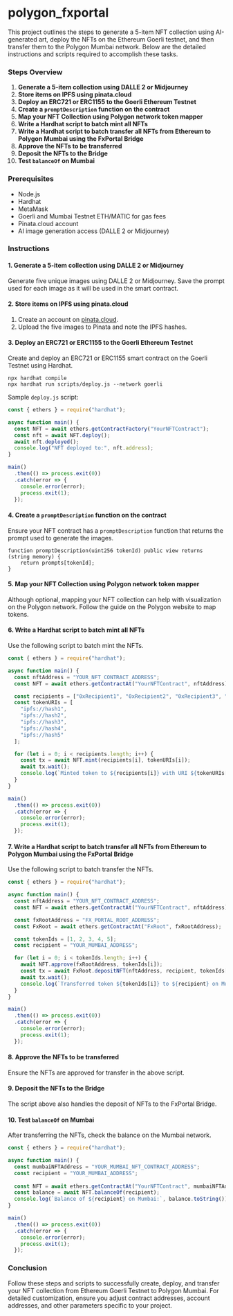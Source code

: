# polygon_fxportal

This project outlines the steps to generate a 5-item NFT collection using AI-generated art, deploy the NFTs on the Ethereum Goerli testnet, and then transfer them to the Polygon Mumbai network. Below are the detailed instructions and scripts required to accomplish these tasks.

### Steps Overview

1. **Generate a 5-item collection using DALLE 2 or Midjourney**
2. **Store items on IPFS using pinata.cloud**
3. **Deploy an ERC721 or ERC1155 to the Goerli Ethereum Testnet**
4. **Create a `promptDescription` function on the contract**
5. **Map your NFT Collection using Polygon network token mapper**
6. **Write a Hardhat script to batch mint all NFTs**
7. **Write a Hardhat script to batch transfer all NFTs from Ethereum to Polygon Mumbai using the FxPortal Bridge**
8. **Approve the NFTs to be transferred**
9. **Deposit the NFTs to the Bridge**
10. **Test `balanceOf` on Mumbai**

### Prerequisites

- Node.js
- Hardhat
- MetaMask
- Goerli and Mumbai Testnet ETH/MATIC for gas fees
- Pinata.cloud account
- AI image generation access (DALLE 2 or Midjourney)

### Instructions

#### 1. Generate a 5-item collection using DALLE 2 or Midjourney
Generate five unique images using DALLE 2 or Midjourney. Save the prompt used for each image as it will be used in the smart contract.

#### 2. Store items on IPFS using pinata.cloud
1. Create an account on [pinata.cloud](https://pinata.cloud/).
2. Upload the five images to Pinata and note the IPFS hashes.

#### 3. Deploy an ERC721 or ERC1155 to the Goerli Ethereum Testnet
Create and deploy an ERC721 or ERC1155 smart contract on the Goerli Testnet using Hardhat.

```shell
npx hardhat compile
npx hardhat run scripts/deploy.js --network goerli
```

Sample `deploy.js` script:

```javascript
const { ethers } = require("hardhat");

async function main() {
  const NFT = await ethers.getContractFactory("YourNFTContract");
  const nft = await NFT.deploy();
  await nft.deployed();
  console.log("NFT deployed to:", nft.address);
}

main()
  .then(() => process.exit(0))
  .catch(error => {
    console.error(error);
    process.exit(1);
  });
```

#### 4. Create a `promptDescription` function on the contract
Ensure your NFT contract has a `promptDescription` function that returns the prompt used to generate the images.

```solidity
function promptDescription(uint256 tokenId) public view returns (string memory) {
    return prompts[tokenId];
}
```

#### 5. Map your NFT Collection using Polygon network token mapper
Although optional, mapping your NFT collection can help with visualization on the Polygon network. Follow the guide on the Polygon website to map tokens.

#### 6. Write a Hardhat script to batch mint all NFTs
Use the following script to batch mint the NFTs.

```javascript
const { ethers } = require("hardhat");

async function main() {
  const nftAddress = "YOUR_NFT_CONTRACT_ADDRESS";
  const NFT = await ethers.getContractAt("YourNFTContract", nftAddress);

  const recipients = ["0xRecipient1", "0xRecipient2", "0xRecipient3", "0xRecipient4", "0xRecipient5"];
  const tokenURIs = [
    "ipfs://hash1",
    "ipfs://hash2",
    "ipfs://hash3",
    "ipfs://hash4",
    "ipfs://hash5"
  ];

  for (let i = 0; i < recipients.length; i++) {
    const tx = await NFT.mint(recipients[i], tokenURIs[i]);
    await tx.wait();
    console.log(`Minted token to ${recipients[i]} with URI ${tokenURIs[i]}`);
  }
}

main()
  .then(() => process.exit(0))
  .catch(error => {
    console.error(error);
    process.exit(1);
  });
```

#### 7. Write a Hardhat script to batch transfer all NFTs from Ethereum to Polygon Mumbai using the FxPortal Bridge
Use the following script to batch transfer the NFTs.

```javascript
const { ethers } = require("hardhat");

async function main() {
  const nftAddress = "YOUR_NFT_CONTRACT_ADDRESS";
  const NFT = await ethers.getContractAt("YourNFTContract", nftAddress);

  const fxRootAddress = "FX_PORTAL_ROOT_ADDRESS";
  const FxRoot = await ethers.getContractAt("FxRoot", fxRootAddress);

  const tokenIds = [1, 2, 3, 4, 5];
  const recipient = "YOUR_MUMBAI_ADDRESS";

  for (let i = 0; i < tokenIds.length; i++) {
    await NFT.approve(fxRootAddress, tokenIds[i]);
    const tx = await FxRoot.depositNFT(nftAddress, recipient, tokenIds[i], "0x");
    await tx.wait();
    console.log(`Transferred token ${tokenIds[i]} to ${recipient} on Mumbai`);
  }
}

main()
  .then(() => process.exit(0))
  .catch(error => {
    console.error(error);
    process.exit(1);
  });
```

#### 8. Approve the NFTs to be transferred
Ensure the NFTs are approved for transfer in the above script.

#### 9. Deposit the NFTs to the Bridge
The script above also handles the deposit of NFTs to the FxPortal Bridge.

#### 10. Test `balanceOf` on Mumbai
After transferring the NFTs, check the balance on the Mumbai network.

```javascript
const { ethers } = require("hardhat");

async function main() {
  const mumbaiNFTAddress = "YOUR_MUMBAI_NFT_CONTRACT_ADDRESS";
  const recipient = "YOUR_MUMBAI_ADDRESS";
  
  const NFT = await ethers.getContractAt("YourNFTContract", mumbaiNFTAddress);
  const balance = await NFT.balanceOf(recipient);
  console.log(`Balance of ${recipient} on Mumbai:`, balance.toString());
}

main()
  .then(() => process.exit(0))
  .catch(error => {
    console.error(error);
    process.exit(1);
  });
```

### Conclusion
Follow these steps and scripts to successfully create, deploy, and transfer your NFT collection from Ethereum Goerli Testnet to Polygon Mumbai. For detailed customization, ensure you adjust contract addresses, account addresses, and other parameters specific to your project.
